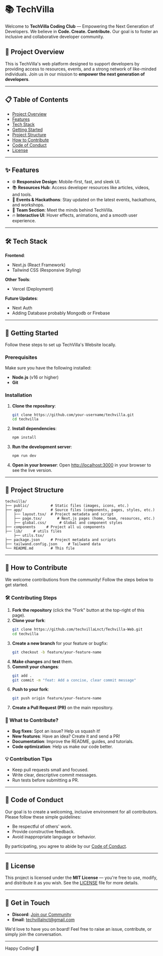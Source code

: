# 📚 TechVilla
Welcome to **TechVilla Coding Club** — Empowering the Next Generation of Developers. We believe in **Code. Create. Contribute.** Our goal is to foster an inclusive and collaborative developer community.

## 🚀 Project Overview
This is TechVilla's web platform designed to support developers by providing access to resources, events, and a strong network of like-minded individuals. Join us in our mission to **empower the next generation of developers**.

---

## 📋 Table of Contents
- [Project Overview](#-project-overview)
- [Features](#-features)
- [Tech Stack](#-tech-stack)
- [Getting Started](#-getting-started)
- [Project Structure](#-project-structure)
- [How to Contribute](#-how-to-contribute)
- [Code of Conduct](#-code-of-conduct)
- [License](#-license)

---

## ✨ Features
- 🌐 **Responsive Design**: Mobile-first, fast, and sleek UI.
- 📚 **Resources Hub**: Access developer resources like articles, videos, and tools.
- 📅 **Events & Hackathons**: Stay updated on the latest events, hackathons, and workshops.
- 👥 **Team Section**: Meet the minds behind TechVilla.
- 🔥 **Interactive UI**: Hover effects, animations, and a smooth user experience.

---

## 🛠️ Tech Stack
**Frontend**:
- Next.js (React Framework)
- Tailwind CSS (Responsive Styling)

**Other Tools**:
- Vercel (Deployment)

**Future Updates**:
- Next Auth
- Adding Database probably Mongodb or Firebase

---

## 🏁 Getting Started
Follow these steps to set up TechVilla's Website locally.

### Prerequisites
Make sure you have the following installed:
- **Node.js** (v16 or higher)
- **Git**

### Installation
1. **Clone the repository**:
   ```bash
   git clone https://github.com/your-username/techvilla.git
   cd techvilla
   ```

2. **Install dependencies**:
   ```bash
   npm install
   ```

4. **Run the development server**:
   ```bash
   npm run dev
   ```

5. **Open in your browser**:
   Open [http://localhost:3000](http://localhost:3000) in your browser to see the live version.

---

## 📁 Project Structure
```
techvilla/
├── public/          # Static files (images, icons, etc.)
├── app/             # Source files (components, pages, styles, etc.)
│   ├── layout.tsx/  # Project metadata and script
│   ├── page.tsx/       # Next.js pages (home, team, resources, etc.)
│   ├── global.css/      # Global and component styles
├── components     # Project all ui components
├── lib/     # utils files
    ├── utils.tsx/
├── package.json     # Project metadata and scripts
├── tailwand.config.json     # Tailwand data
└── README.md        # This file
```

---

## 🤝 How to Contribute
We welcome contributions from the community! Follow the steps below to get started.

### 🛠️ Contributing Steps
1. **Fork the repository** (click the "Fork" button at the top-right of this page).
2. **Clone your fork**:
   ```bash
   git clone https://github.com/techvillaLnct/Techvilla-Web.git
   cd techvilla
   ```
3. **Create a new branch** for your feature or bugfix:
   ```bash
   git checkout -b feature/your-feature-name
   ```
4. **Make changes** and **test** them.
5. **Commit your changes**:
   ```bash
   git add .
   git commit -m "feat: Add a concise, clear commit message"
   ```
6. **Push to your fork**:
   ```bash
   git push origin feature/your-feature-name
   ```
7. **Create a Pull Request (PR)** on the main repository.

### 👀 What to Contribute?
- **Bug fixes**: Spot an issue? Help us squash it!
- **New features**: Have an idea? Create it and send a PR!
- **Documentation**: Improve the README, guides, and tutorials.
- **Code optimization**: Help us make our code better.

### 💡 Contribution Tips
- Keep pull requests small and focused.
- Write clear, descriptive commit messages.
- Run tests before submitting a PR.

---

## 🧭 Code of Conduct
Our goal is to create a welcoming, inclusive environment for all contributors. Please follow these simple guidelines:
- Be respectful of others' work.
- Provide constructive feedback.
- Avoid inappropriate language or behavior.

By participating, you agree to abide by our [Code of Conduct](CODE_OF_CONDUCT.md).

---

## 📜 License
This project is licensed under the **MIT License** — you're free to use, modify, and distribute it as you wish. See the [LICENSE](LICENSE) file for more details.

---

## 💬 Get in Touch
- **Discord**: [Join our Community](https://discord.com/invite/NgXwHxKeFj)
- **Email**: techvillalnct@gmail.com

We'd love to have you on board! Feel free to raise an issue, contribute, or simply join the conversation.

---

Happy Coding! 🚀

